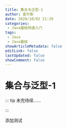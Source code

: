 ```yaml
---
title: 集合与泛型-1
author: 查尔斯
date: 2020/10/02 21:29
categories:
 - Java基础快速入门
tags:
 - Java
 - Java基础
showArticleMetadata: false
editLink: false
lastUpdated: false
showComment: false
---
```

# 集合与泛型-1

::: tip 未完待续......

:::

添加测试
